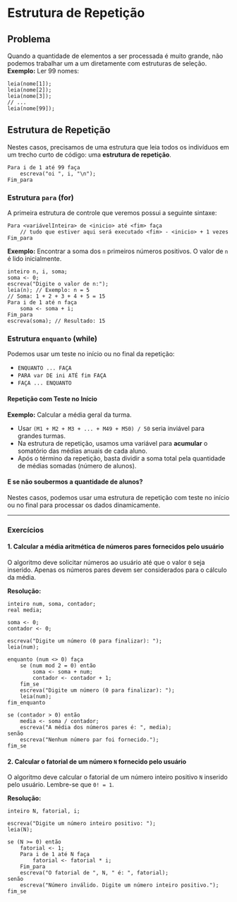 # Estrutura de Repetição

## Problema

Quando a quantidade de elementos a ser processada é muito grande, não podemos trabalhar um a um diretamente com estruturas de seleção.  
**Exemplo:** Ler 99 nomes:

```portugol
leia(nome[1]);
leia(nome[2]);
leia(nome[3]);
// ...
leia(nome[99]);
```

## Estrutura de Repetição

Nestes casos, precisamos de uma estrutura que leia todos os indivíduos em um trecho curto de código: uma **estrutura de repetição**.

```portugol
Para i de 1 até 99 faça
    escreva("oi ", i, "\n");
Fim_para
```

### Estrutura `para` (for)

A primeira estrutura de controle que veremos possui a seguinte sintaxe:

```portugol
Para <variávelInteira> de <inicio> até <fim> faça
    // tudo que estiver aqui será executado <fim> - <inicio> + 1 vezes
Fim_para
```

**Exemplo:** Encontrar a soma dos `n` primeiros números positivos. O valor de `n` é lido inicialmente.

```portugol
inteiro n, i, soma;
soma <- 0;
escreva("Digite o valor de n:");
leia(n); // Exemplo: n = 5
// Soma: 1 + 2 + 3 + 4 + 5 = 15
Para i de 1 até n faça
    soma <- soma + i;
Fim_para
escreva(soma); // Resultado: 15
```

### Estrutura `enquanto` (while)

Podemos usar um teste no início ou no final da repetição:

- `ENQUANTO ... FAÇA`
- `PARA var DE ini ATÉ fim FAÇA`
- `FAÇA ... ENQUANTO`

#### Repetição com Teste no Início

**Exemplo:** Calcular a média geral da turma.

- Usar `(M1 + M2 + M3 + ... + M49 + M50) / 50` seria inviável para grandes turmas.
- Na estrutura de repetição, usamos uma variável para **acumular** o somatório das médias anuais de cada aluno.
- Após o término da repetição, basta dividir a soma total pela quantidade de médias somadas (número de alunos).

#### E se não soubermos a quantidade de alunos?

Nestes casos, podemos usar uma estrutura de repetição com teste no início ou no final para processar os dados dinamicamente.

---

### Exercícios

#### 1. Calcular a média aritmética de números pares fornecidos pelo usuário

O algoritmo deve solicitar números ao usuário até que o valor `0` seja inserido. Apenas os números pares devem ser considerados para o cálculo da média.

**Resolução:**

```portugol
inteiro num, soma, contador;
real media;

soma <- 0;
contador <- 0;

escreva("Digite um número (0 para finalizar): ");
leia(num);

enquanto (num <> 0) faça
    se (num mod 2 = 0) então
        soma <- soma + num;
        contador <- contador + 1;
    fim_se
    escreva("Digite um número (0 para finalizar): ");
    leia(num);
fim_enquanto

se (contador > 0) então
    media <- soma / contador;
    escreva("A média dos números pares é: ", media);
senão
    escreva("Nenhum número par foi fornecido.");
fim_se
```

#### 2. Calcular o fatorial de um número `N` fornecido pelo usuário

O algoritmo deve calcular o fatorial de um número inteiro positivo `N` inserido pelo usuário. Lembre-se que `0! = 1`.

**Resolução:**

```portugol
inteiro N, fatorial, i;

escreva("Digite um número inteiro positivo: ");
leia(N);

se (N >= 0) então
    fatorial <- 1;
    Para i de 1 até N faça
        fatorial <- fatorial * i;
    Fim_para
    escreva("O fatorial de ", N, " é: ", fatorial);
senão
    escreva("Número inválido. Digite um número inteiro positivo.");
fim_se
```
